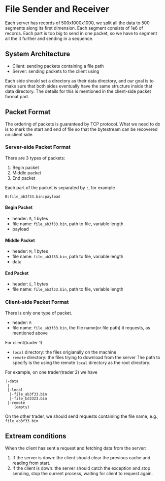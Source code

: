 # File Sender and Receiver
Each server has records of 500x1000x1000, we split all the data to 500 segments along its first dimension. Each segment consists of 1e6 of records. Each part is too big to send in one packet, so we have to segment all the it further and sending in a sequence.

## System Architecture
- Client: sending packets containing a file path
- Server: sending packets to the client using

<!-- The client requests by sending the segment id. 24MB each segment, we may use LRU to limit the memory space used by the server. -->
Each side should set a directory as their data directory, and our goal is to make sure that both sides eventually have the same structure inside that data directory. The details for this is mentioned in the client-side packet format part.


## Packet Format
The ordering of packets is guaranteed by TCP protocol. What we need to do is to mark the start and end of file so that the bytestream can be recovered on client side.

### Server-side Packet Format
There are 3 types of packets:
1. Begin packet
2. Middle packet
3. End packet

Each part of the packet is separated by `:`, for example
```
B:file_ab3f33.bin:payload
```
#### Begin Packet
- header: `B`, 1 bytes
- file name: `file_ab3f33.bin`, path to file, variable length
- payload

#### Middle Packet
- header: `M`, 1 bytes
- file name: `file_ab3f33.bin`, path to file, variable length 
- data

#### End Packet
- header: `E`, 1 bytes
- file name: `file_ab3f33.bin`, path to file, variable length

### Client-side Packet Format
There is only one type of packet.

- header: `R`
- file name: `file_ab3f33.bin`, the file name(or file path) it requests, as mentioned above

For client(trader 1)
- `local` directory: the files origianally on the machine
- `remote` directory: the files trying to download from the server
The path to specify is the using the remote `local` directory as the root directory.

For example, on one trader(trader 2) we have
``` 
|-data
 |
 |-local
  |-file_ab3f33.bin
  |-file_bd3323.bin
 |-remote
    (empty)
```
On the other trader, we should send requests containing the file name, e.g., `file_ab3f33.bin`

## Extream conditions
When the client has sent a request and fetching data from the server:
1. If the server is down: the client should clear the previous cache and reading from start.
2. If the client is down: the server should catch the exception and stop sending, stop the current process, waiting for client to request again.